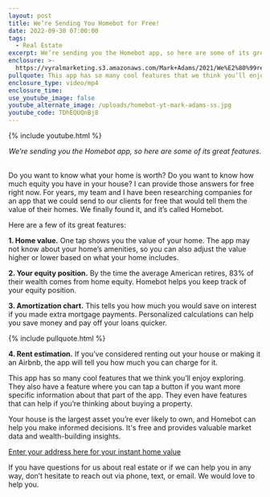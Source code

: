 ```yaml
---
layout: post
title: We’re Sending You Homebot for Free!
date: 2022-09-30 07:00:00
tags:
  - Real Estate
excerpt: We’re sending you the Homebot app, so here are some of its great features.
enclosure: >-
  https://vyralmarketing.s3.amazonaws.com/Mark+Adams/2021/We%E2%80%99re+Sending+You+Homebot+for+Free!.mp4
pullquote: This app has so many cool features that we think you’ll enjoy exploring.
enclosure_type: video/mp4
enclosure_time:
use_youtube_image: false
youtube_alternate_image: /uploads/homebot-yt-mark-adams-ss.jpg
youtube_code: TDhEQUQnBj8
---
```

{% include youtube.html %}

<center><em>We&rsquo;re sending you the Homebot app, so here are some of its great features.</em></center>

<center>&nbsp;</center>

Do you want to know what your home is worth? Do you want to know how much equity you have in your house? I can provide those answers for free right now. For years, my team and I have been researching companies for an app that we could send to our clients for free that would tell them the value of their homes. We finally found it, and it’s called Homebot.&nbsp;

Here are a few of its great features:

**1\. Home value.** One tap shows you the value of your home. The app may not know about your home’s amenities, so you can also adjust the value higher or lower based on what your home includes.&nbsp;

**2\. Your equity position.** By the time the average American retires, 83% of their wealth comes from home equity. Homebot helps you keep track of your equity position.

**3\. Amortization chart.** This tells you how much you would save on interest if you made extra mortgage payments. Personalized calculations can help you save money and pay off your loans quicker.

{% include pullquote.html %}

**4\. Rent estimation.** If you’ve considered renting out your house or making it an Airbnb, the app will tell you how much you can charge for it.&nbsp;

This app has so many cool features that we think you’ll enjoy exploring. They also have a feature where you can tap a button if you want more specific information about that part of the app. They even have features that can help if you’re thinking about buying a property.

Your house is the largest asset you’re ever likely to own, and Homebot can help you make informed decisions. It's free and provides valuable market data and wealth-building insights.

[Enter your address here for your instant home value](https://www.markadamsteam.com/home-worth/)

If you have questions for us about real estate or if we can help you in any way, don’t hesitate to reach out via phone, text, or email. We would love to help you.